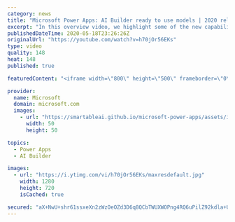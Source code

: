 ```yaml
---
category: news
title: "Microsoft Power Apps: AI Builder ready to use models | 2020 release wave 1 overview"
excerpt: "In this overview video, we highlight some of the new capabilities included in the latest update to Microsoft Power Apps, AI Builder ready to use models.     Here are the capabilities covered:   • Entity extraction helps you by identifying and extracting people, dates, places, locations, etc. from text"
publishedDateTime: 2020-05-18T23:26:26Z
originalUrl: "https://youtube.com/watch?v=h70jOr56EKs"
type: video
quality: 148
heat: 148
published: true

featuredContent: "<iframe width=\"800\" height=\"500\" frameborder=\"0\" src=\"https://www.youtube.com/embed/h70jOr56EKs\" allow=\"accelerometer; autoplay; encrypted-media; gyroscope; picture-in-picture\" allowfullscreen></iframe>"

provider:
  name: Microsoft
  domain: microsoft.com
  images:
    - url: "https://smartableai.github.io/microsoft-power-apps/assets/images/organizations/microsoft.com-50x50.jpg"
      width: 50
      height: 50

topics:
  - Power Apps
  - AI Builder

images:
  - url: "https://i.ytimg.com/vi/h70jOr56EKs/maxresdefault.jpg"
    width: 1280
    height: 720
    isCached: true

secured: "aX+NwU+shr61ssxeXn2zWzOeOZd3D6q8QCbTWUXWOPng4RQ6uPilZ92kdla+U3iKYjPyhgc7igkgNtIeeFQJOfLa2WlxtTkRANdzNMYQheAe97zRw6iXPt6jpFoLttk2OGvcAei8jBRPWOgLM62WjFhkS3H8MniUoQcV097U4wplsj0QxXLBUVnIHu6Mi1XO7M5c7J7zLf5UWD2US7CDfTWqI/3AqEPhK/ewY75y5nvDlyD9IQQL8XMVGik+CAUzyWOBhGAlc73bv9ytOe2osJgr+ENqFGioTrw0aIFNGvH5gkGzrRsj55UVq2lX+xWktkvkO1SBPta9GFY/YTt8s+xkn3EM1Ic8cy6Cv4kU1nssr0pfLg90+StKsbONegEy3/LaXZGaZyfGQ5XJizRq3j0NnIpEOLTKJ3h2aLOXQfOhswmp9fc6lAZvRlxkKjVF;+mpiz75hEXMXjkE7WzAAiA=="
---
```


